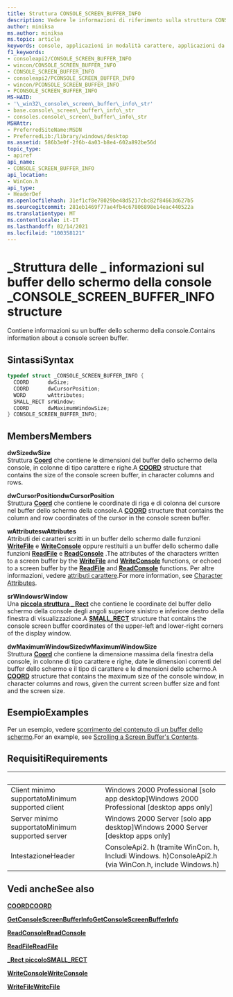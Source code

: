 ```yaml
---
title: Struttura CONSOLE_SCREEN_BUFFER_INFO
description: Vedere le informazioni di riferimento sulla struttura CONSOLE_SCREEN_BUFFER_INFO, che contiene informazioni su un buffer dello schermo della console.
author: miniksa
ms.author: miniksa
ms.topic: article
keywords: console, applicazioni in modalità carattere, applicazioni da riga di comando, applicazioni di terminale, api della console
f1_keywords:
- consoleapi2/CONSOLE_SCREEN_BUFFER_INFO
- wincon/CONSOLE_SCREEN_BUFFER_INFO
- CONSOLE_SCREEN_BUFFER_INFO
- consoleapi2/PCONSOLE_SCREEN_BUFFER_INFO
- wincon/PCONSOLE_SCREEN_BUFFER_INFO
- PCONSOLE_SCREEN_BUFFER_INFO
MS-HAID:
- '\_win32\_console\_screen\_buffer\_info\_str'
- base.console\_screen\_buffer\_info\_str
- consoles.console\_screen\_buffer\_info\_str
MSHAttr:
- PreferredSiteName:MSDN
- PreferredLib:/library/windows/desktop
ms.assetid: 586b3e0f-2f6b-4a03-b8e4-602a892be56d
topic_type:
- apiref
api_name:
- CONSOLE_SCREEN_BUFFER_INFO
api_location:
- WinCon.h
api_type:
- HeaderDef
ms.openlocfilehash: 31ef1cf8e78029be48d5217cbc82f84663d627b5
ms.sourcegitcommit: 281eb1469f77ae4fb4c67806898e14eac440522a
ms.translationtype: MT
ms.contentlocale: it-IT
ms.lasthandoff: 02/14/2021
ms.locfileid: "100358121"
---
```

# <a name="console_screen_buffer_info-structure"></a><span data-ttu-id="ece9d-104">\_Struttura delle \_ informazioni sul buffer dello schermo della console \_</span><span class="sxs-lookup"><span data-stu-id="ece9d-104">CONSOLE\_SCREEN\_BUFFER\_INFO structure</span></span>

<span data-ttu-id="ece9d-105">Contiene informazioni su un buffer dello schermo della console.</span><span class="sxs-lookup"><span data-stu-id="ece9d-105">Contains information about a console screen buffer.</span></span>

## <a name="syntax"></a><span data-ttu-id="ece9d-106">Sintassi</span><span class="sxs-lookup"><span data-stu-id="ece9d-106">Syntax</span></span>

```C
typedef struct _CONSOLE_SCREEN_BUFFER_INFO {
  COORD      dwSize;
  COORD      dwCursorPosition;
  WORD       wAttributes;
  SMALL_RECT srWindow;
  COORD      dwMaximumWindowSize;
} CONSOLE_SCREEN_BUFFER_INFO;
```

## <a name="members"></a><span data-ttu-id="ece9d-107">Members</span><span class="sxs-lookup"><span data-stu-id="ece9d-107">Members</span></span>

<span data-ttu-id="ece9d-108">**dwSize**</span><span class="sxs-lookup"><span data-stu-id="ece9d-108">**dwSize**</span></span>  
<span data-ttu-id="ece9d-109">Struttura [**Coord**](coord-str.md) che contiene le dimensioni del buffer dello schermo della console, in colonne di tipo carattere e righe.</span><span class="sxs-lookup"><span data-stu-id="ece9d-109">A [**COORD**](coord-str.md) structure that contains the size of the console screen buffer, in character columns and rows.</span></span>

<span data-ttu-id="ece9d-110">**dwCursorPosition**</span><span class="sxs-lookup"><span data-stu-id="ece9d-110">**dwCursorPosition**</span></span>  
<span data-ttu-id="ece9d-111">Struttura [**Coord**](coord-str.md) che contiene le coordinate di riga e di colonna del cursore nel buffer dello schermo della console.</span><span class="sxs-lookup"><span data-stu-id="ece9d-111">A [**COORD**](coord-str.md) structure that contains the column and row coordinates of the cursor in the console screen buffer.</span></span>

<span data-ttu-id="ece9d-112">**wAttributes**</span><span class="sxs-lookup"><span data-stu-id="ece9d-112">**wAttributes**</span></span>  
<span data-ttu-id="ece9d-113">Attributi dei caratteri scritti in un buffer dello schermo dalle funzioni [**WriteFile**](/windows/win32/api/fileapi/nf-fileapi-writefile) e [**WriteConsole**](writeconsole.md) oppure restituiti a un buffer dello schermo dalle funzioni [**ReadFile**](/windows/win32/api/fileapi/nf-fileapi-readfile) e [**ReadConsole**](readconsole.md) .</span><span class="sxs-lookup"><span data-stu-id="ece9d-113">The attributes of the characters written to a screen buffer by the [**WriteFile**](/windows/win32/api/fileapi/nf-fileapi-writefile) and [**WriteConsole**](writeconsole.md) functions, or echoed to a screen buffer by the [**ReadFile**](/windows/win32/api/fileapi/nf-fileapi-readfile) and [**ReadConsole**](readconsole.md) functions.</span></span> <span data-ttu-id="ece9d-114">Per altre informazioni, vedere [attributi carattere](console-screen-buffers.md#character-attributes).</span><span class="sxs-lookup"><span data-stu-id="ece9d-114">For more information, see [Character Attributes](console-screen-buffers.md#character-attributes).</span></span>

<span data-ttu-id="ece9d-115">**srWindow**</span><span class="sxs-lookup"><span data-stu-id="ece9d-115">**srWindow**</span></span>  
<span data-ttu-id="ece9d-116">Una [**piccola struttura \_ Rect**](small-rect-str.md) che contiene le coordinate del buffer dello schermo della console degli angoli superiore sinistro e inferiore destro della finestra di visualizzazione.</span><span class="sxs-lookup"><span data-stu-id="ece9d-116">A [**SMALL\_RECT**](small-rect-str.md) structure that contains the console screen buffer coordinates of the upper-left and lower-right corners of the display window.</span></span>

<span data-ttu-id="ece9d-117">**dwMaximumWindowSize**</span><span class="sxs-lookup"><span data-stu-id="ece9d-117">**dwMaximumWindowSize**</span></span>  
<span data-ttu-id="ece9d-118">Struttura [**Coord**](coord-str.md) che contiene la dimensione massima della finestra della console, in colonne di tipo carattere e righe, date le dimensioni correnti del buffer dello schermo e il tipo di carattere e le dimensioni dello schermo.</span><span class="sxs-lookup"><span data-stu-id="ece9d-118">A [**COORD**](coord-str.md) structure that contains the maximum size of the console window, in character columns and rows, given the current screen buffer size and font and the screen size.</span></span>

## <a name="examples"></a><span data-ttu-id="ece9d-119">Esempio</span><span class="sxs-lookup"><span data-stu-id="ece9d-119">Examples</span></span>

<span data-ttu-id="ece9d-120">Per un esempio, vedere [scorrimento del contenuto di un buffer dello schermo](scrolling-a-screen-buffer-s-contents.md).</span><span class="sxs-lookup"><span data-stu-id="ece9d-120">For an example, see [Scrolling a Screen Buffer's Contents](scrolling-a-screen-buffer-s-contents.md).</span></span>

## <a name="requirements"></a><span data-ttu-id="ece9d-121">Requisiti</span><span class="sxs-lookup"><span data-stu-id="ece9d-121">Requirements</span></span>

| &nbsp; | &nbsp; |
|-|-|
| <span data-ttu-id="ece9d-122">Client minimo supportato</span><span class="sxs-lookup"><span data-stu-id="ece9d-122">Minimum supported client</span></span> | <span data-ttu-id="ece9d-123">Windows 2000 Professional \[solo app desktop\]</span><span class="sxs-lookup"><span data-stu-id="ece9d-123">Windows 2000 Professional \[desktop apps only\]</span></span> |
| <span data-ttu-id="ece9d-124">Server minimo supportato</span><span class="sxs-lookup"><span data-stu-id="ece9d-124">Minimum supported server</span></span> | <span data-ttu-id="ece9d-125">Windows 2000 Server \[solo app desktop\]</span><span class="sxs-lookup"><span data-stu-id="ece9d-125">Windows 2000 Server \[desktop apps only\]</span></span> |
| <span data-ttu-id="ece9d-126">Intestazione</span><span class="sxs-lookup"><span data-stu-id="ece9d-126">Header</span></span> | <span data-ttu-id="ece9d-127">ConsoleApi2. h (tramite WinCon. h, Includi Windows. h)</span><span class="sxs-lookup"><span data-stu-id="ece9d-127">ConsoleApi2.h (via WinCon.h, include Windows.h)</span></span> |

## <a name="see-also"></a><span data-ttu-id="ece9d-128">Vedi anche</span><span class="sxs-lookup"><span data-stu-id="ece9d-128">See also</span></span>

[<span data-ttu-id="ece9d-129">**COORD**</span><span class="sxs-lookup"><span data-stu-id="ece9d-129">**COORD**</span></span>](coord-str.md)

[<span data-ttu-id="ece9d-130">**GetConsoleScreenBufferInfo**</span><span class="sxs-lookup"><span data-stu-id="ece9d-130">**GetConsoleScreenBufferInfo**</span></span>](getconsolescreenbufferinfo.md)

[<span data-ttu-id="ece9d-131">**ReadConsole**</span><span class="sxs-lookup"><span data-stu-id="ece9d-131">**ReadConsole**</span></span>](readconsole.md)

[<span data-ttu-id="ece9d-132">**ReadFile**</span><span class="sxs-lookup"><span data-stu-id="ece9d-132">**ReadFile**</span></span>](/windows/win32/api/fileapi/nf-fileapi-readfile)

[<span data-ttu-id="ece9d-133">**\_Rect piccolo**</span><span class="sxs-lookup"><span data-stu-id="ece9d-133">**SMALL\_RECT**</span></span>](small-rect-str.md)

[<span data-ttu-id="ece9d-134">**WriteConsole**</span><span class="sxs-lookup"><span data-stu-id="ece9d-134">**WriteConsole**</span></span>](writeconsole.md)

[<span data-ttu-id="ece9d-135">**WriteFile**</span><span class="sxs-lookup"><span data-stu-id="ece9d-135">**WriteFile**</span></span>](/windows/win32/api/fileapi/nf-fileapi-writefile)